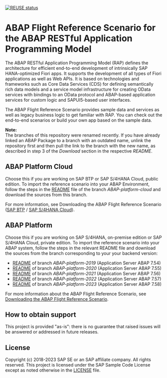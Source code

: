 [![REUSE status](https://api.reuse.software/badge/github.com/SAP-samples/abap-platform-refscen-flight)](https://api.reuse.software/info/github.com/SAP-samples/abap-platform-refscen-flight)

# ABAP Flight Reference Scenario for the ABAP RESTful Application Programming Model 
The ABAP RESTful Application Programming Model (RAP) defines the architecture for efficient end-to-end development of intrinsically SAP HANA-optimized Fiori apps. It supports the development of all types of Fiori applications as well as Web APIs. It is based on technologies and frameworks such as Core Data Services (CDS) for defining semantically rich data models and a service model infrastructure for creating OData services with bindings to an OData protocol and ABAP-based application services for custom logic and SAPUI5-based user interfaces.

The ABAP Flight Reference Scenario provides sample data and services as well as legacy business logic to get familiar with RAP. You can check out the end-to-end scenarios or build your own app based on the sample data.

**Note:**  
The branches of this repository were renamed recently. If you have already linked an ABAP Package to a branch with an outdated name, unlink the repository first and then pull the link to the branch with the new name, as described in step 3 of the <em>Download</em> section in the respective <em>README</em>. 

## ABAP Platform Cloud
Choose this if you are working on SAP BTP or SAP S/4HANA Cloud, public edition. 
To import the reference scenario into your ABAP Environment, follow the steps in the [README](../ABAP-platform-cloud/README.md) file of the branch <em>ABAP-platform-cloud</em> and download the sources from this branch. 

For more information, see Downloading the ABAP Flight Reference Scenario ([SAP BTP](https://help.sap.com/docs/BTP/923180ddb98240829d935862025004d6/def316685ad14033b051fc4b88db07c8.html) / [SAP S/4HANA Cloud](https://help.sap.com/docs/SAP_S4HANA_CLOUD/e5522a8a7b174979913c99268bc03f1a/def316685ad14033b051fc4b88db07c8.html)).

## ABAP Platform
Choose this if you are working on SAP S/4HANA, on-premise edition or SAP S/4HANA Cloud, private edition. 
To import the reference scenario into your ABAP system, follow the steps in the relevant README file and download the sources from the branch corresponding to your your backend version: 

* [README](../ABAP-platform-2019/README.md) of branch <em>ABAP-platform-2019</em> (Application Server ABAP 7.54)
* [README](../ABAP-platform-2020/README.md) of branch <em>ABAP-platform-2020</em> (Application Server ABAP 7.55)
* [README](../ABAP-platform-2021/README.md) of branch <em>ABAP-platform-2021</em> (Application Server ABAP 7.56)
* [README](../ABAP-platform-2022/README.md) of branch <em>ABAP-platform-2022</em> (Application Server ABAP 7.57)
* [README](../ABAP-platform-2023/README.md) of branch <em>ABAP-platform-2023</em> (Application Server ABAP 7.58)

For more information about the ABAP Flight Reference Scenario, see [Downloading the ABAP Flight Reference Scenario](https://help.sap.com/docs/ABAP_PLATFORM_NEW/fc4c71aa50014fd1b43721701471913d/def316685ad14033b051fc4b88db07c8.htmll).

## How to obtain support
This project is provided "as-is": there is no guarantee that raised issues will be answered or addressed in future releases.

## License
Copyright (c) 2018-2023 SAP SE or an SAP affiliate company. All rights reserved. This project is licensed under the SAP Sample Code License except as noted otherwise in the [LICENSE](LICENSES/Apache-2.0.txt) file.

